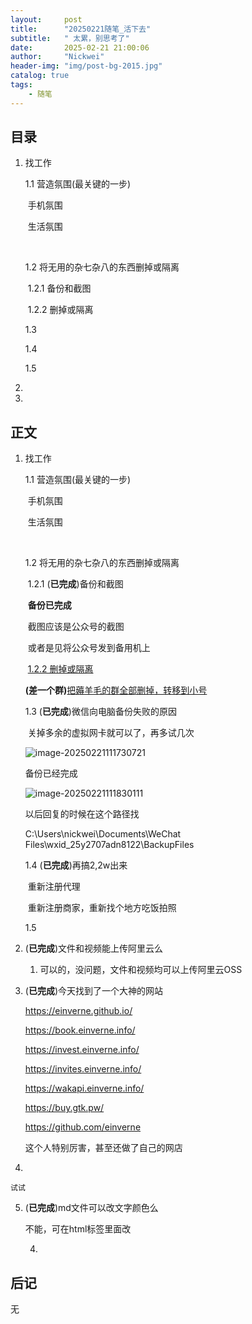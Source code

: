 ```yaml
---
layout:     post
title:      "20250221随笔_活下去"
subtitle:   " 太累，别思考了"
date:       2025-02-21 21:00:06
author:     "Nickwei"
header-img: "img/post-bg-2015.jpg"
catalog: true
tags:
    - 随笔
---
```


## 目录


1. 找工作

   1.1 营造氛围(最关键的一步)

   ​	手机氛围

   ​	生活氛围

   ​	

   1.2 将无用的杂七杂八的东西删掉或隔离

   ​	1.2.1 备份和截图

   ​	1.2.2 删掉或隔离

   

   1.3 

   1.4 

   1.5 

2. 

3. 


## 正文

1. 找工作

    1.1 营造氛围(最关键的一步)

    ​	手机氛围

    ​	生活氛围

    ​	

    1.2 将无用的杂七杂八的东西删掉或隔离

    ​	1.2.1  (**已完成**)备份和截图

    ​		**备份已完成**

    ​		截图应该是公众号的截图

    ​		或者是见将公众号发到备用机上

    

    ​	<u>1.2.2 删掉或隔离</u>

    ​		**(差一个群)**<u>把薅羊毛的群全部删掉，转移到小号</u>

    

    1.3  (**已完成**)微信向电脑备份失败的原因

    ​	关掉多余的虚拟网卡就可以了，再多试几次

    ![image-20250221111730721](https://typora2007.oss-cn-beijing.aliyuncs.com/image_for_typora/image-20250221111730721.png)

    

    备份已经完成

    ![image-20250221111830111](https://typora2007.oss-cn-beijing.aliyuncs.com/image_for_typora/image-20250221111830111.png)

    

    以后回复的时候在这个路径找

    C:\Users\nickwei\Documents\WeChat Files\wxid_25y2707adn8122\BackupFiles

    

    

    1.4 (**已完成**)再搞2,2w出来

    ​			重新注册代理

    ​			重新注册商家，重新找个地方吃饭拍照

    

    1.5 

    

2. (**已完成**)文件和视频能上传阿里云么

    1. 可以的，没问题，文件和视频均可以上传阿里云OSS

3. (**已完成**)今天找到了一个大神的网站

    https://einverne.github.io/

    https://book.einverne.info/

    https://invest.einverne.info/

    https://invites.einverne.info/

    https://wakapi.einverne.info/

    https://buy.gtk.pw/

    https://github.com/einverne

    这个人特别厉害，甚至还做了自己的网店

4. 

    试试

5. (**已完成**)md文件可以改文字颜色么

    不能，可在html标签里面改

    

    

    

    4.

    

    


## 后记

无